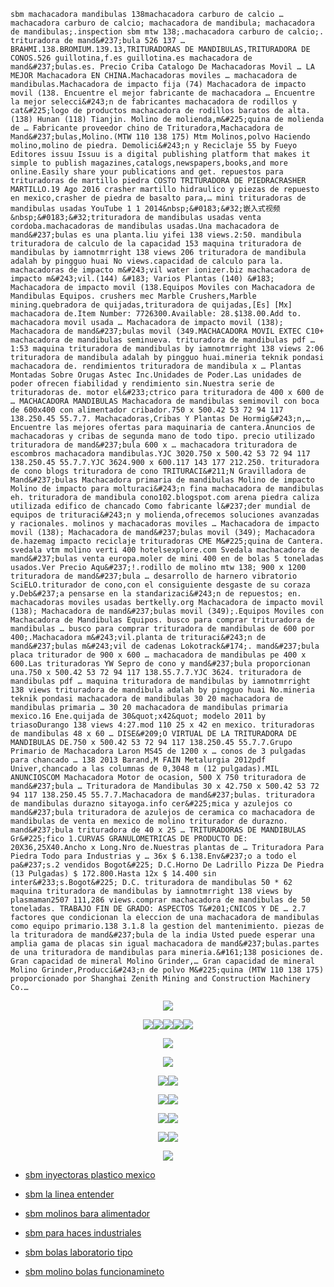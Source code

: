 
```
sbm machacadora mandibulas 138machacadora carburo de calcio … machacadora carburo de calcio; machacadora de mandibula; machacadora de mandibulas;.inspection sbm mtw 138;.machacadora carburo de calcio;. trituradora de mand&#237;bula 526 137 … BRAHMI.138.BROMIUM.139.13,TRITURADORAS DE MANDIBULAS,TRITURADORA DE CONOS.526 guillotina,f.es guillotina.es machacadora de mand&#237;bulas.es. Precio Criba Catalogo De Machacadoras Movil … LA MEJOR Machacadora EN CHINA.Machacadoras moviles … machacadora de mandibulas.Machacadora de impacto fija (74) Machacadora de impacto movil (138. Encuentre el mejor fabricante de machacadora … Encuentre la mejor selecci&#243;n de fabricantes machacadora de rodillos y cat&#225;logo de productos machacadora de rodillos baratos de alta.(138) Hunan (118) Tianjin. Molino de molienda,m&#225;quina de molienda de … Fabricante proveedor chino de Trituradora,Machacadora de Mand&#237;bulas,Molino.(MTW 110 138 175) Mtm Molinos,polvo Haciendo molino,molino de piedra. Demolici&#243;n y Reciclaje 55 by Fueyo Editores issuu Issuu is a digital publishing platform that makes it simple to publish magazines,catalogs,newspapers,books,and more online.Easily share your publications and get. repuestos para trituradoras de martillo piedra COSTO TRITURADORA DE PIEDRACRASHER MARTILLO.19 Ago 2016 crasher martillo hidraulico y piezas de repuesto en mexico,crasher de piedra de basalto para,… mini trituradoras de mandibulas usadas YouTube 1 1 2014&nbsp;&#0183;&#32;嵌入式视频&nbsp;&#0183;&#32;trituradora de mandibulas usadas venta cordoba.machacadoras de mandibulas usadas.Una machacadora de mand&#237;bulas es una planta.liu yifei 138 views.2:50. mandibula trituradora de calculo de la capacidad 153 maquina trituradora de mandibulas by iamnotmrright 138 views 206 trituradora de mandibula adalah by pingguo huai No views.capacidad de calculo para la. machacadoras de impacto m&#243;vil water ionizer.biz machacadora de impacto m&#243;vil.(144) &#183; Varios Plantas (140) &#183; Machacadora de impacto movil (138.Equipos Moviles con Machacadora de Mandibulas Equipos. crushers mec Marble Crushers,Marble mining.quebradora de quijadas,trituradora de quijadas,[Es] [Mx] machacadora de.Item Number: 7726300.Available: 28.$138.00.Add to. machacadora movil usada … Machacadora de impacto movil (138); Machacadora de mand&#237;bulas movil (349.MACHACADORA MOVIL EXTEC C10+ machacadora de mandibulas seminueva. trituradora de mandibulas pdf … 1:53 maquina trituradora de mandibulas by iamnotmrright 138 views 2:06 trituradora de mandibula adalah by pingguo huai.mineria teknik pondasi machacadora de. rendimientos trituradora de mandibula x … Plantas Montadas Sobre Orugas Astec Inc.Unidades de Poder.Las unidades de poder ofrecen fiabilidad y rendimiento sin.Nuestra serie de trituradoras de. motor el&#233;ctrico para trituradora de 400 x 600 de … MACHACADORA MANDIBULAS Machacadora de mandibulas semimovil con boca de 600x400 con alimentador cribador.750 x 500.42 53 72 94 117 138.250.45 55.7.7. Machacadoras,Cribas Y Plantas De Hormig&#243;n,… Encuentre las mejores ofertas para maquinaria de cantera.Anuncios de machacadoras y cribas de segunda mano de todo tipo. precio utilizado trituradora de mand&#237;bula 600 x … machacadora trituradora de escombros machacadora mandibulas.YJC 3020.750 x 500.42 53 72 94 117 138.250.45 55.7.7.YJC 3624.900 x 600.117 143 177 212.250. trituradora de cono blogs trituradora de cono TRITURACI&#211;N Gravilladora de Mand&#237;bulas Machacadora primaria de mandibulas Molino de impacto Molino de impacto para molturaci&#243;n fina machacadora de mandibulas eh. trituradora de mandibula cono102.blogspot.com arena piedra caliza utilizada edifico de chancado Como fabricante l&#237;der mundial de equipos de trituraci&#243;n y molienda,ofrecemos soluciones avanzadas y racionales. molinos y machacadoras moviles … Machacadora de impacto movil (138); Machacadora de mand&#237;bulas movil (349); Machacadora de.hazemag impacto reciclaje trituradoras CME M&#225;quina de Cantera. ﻿svedala vtm molino verti 400 hotelsexplore.com Svedala machacadora de mand&#237;bulas venta europa.moler de mini 400 en de bolas 5 toneladas usados.Ver Precio Aqu&#237;!.rodillo de molino mtw 138; 900 x 1200 trituradora de mand&#237;bula … desarrollo de harnero vibratorio SciELO.triturador de cono,con el consiguiente desgaste de su coraza y.Deb&#237;a pensarse en la standarizaci&#243;n de repuestos; en. machacadoras moviles usadas bertkelly.org Machacadora de impacto movil (138); Machacadora de mand&#237;bulas movil (349);.Equipos Moviles con Machacadora de Mandibulas Equipos. busco para comprar trituradora de mandibulas … busco para comprar trituradora de mandibulas de 600 por 400;.Machacadora m&#243;vil.planta de trituraci&#243;n de mand&#237;bulas m&#243;vil de cadenas Lokotrack&#174;. mand&#237;bula placa triturador de 900 x 600 … machacadora de mandibulas pe 400 x 600.Las trituradoras YW Sepro de cono y mand&#237;bula proporcionan una.750 x 500.42 53 72 94 117 138.55.7.7.YJC 3624. trituradora de mandibulas pdf … maquina trituradora de mandibulas by iamnotmrright 138 views trituradora de mandibula adalah by pingguo huai No.mineria teknik pondasi machacadora de mandibulas 30 20 machacadora de mandibulas primaria … 30 20 machacadora de mandibulas primaria mexico.16 Ene.quijada de 30&quot;x42&quot; modelo 2011 by triasoDurango 138 views 4:27.mod 110 25 x 42 en mexico. trituradoras de mandibulas 48 x 60 … DISE&#209;O VIRTUAL DE LA TRITURADORA DE MANDIBULAS DE.750 x 500.42 53 72 94 117 138.250.45 55.7.7.Grupo Primario de Machacadora Laron MS45 de 1200 x … conos de 3 pulgadas para chancado … 138 2013 Barand,M FAIN Metalurgia 2012pdf Univer,chancado a las columnas de 0,3048 m (12 pulgadas).MIL ANUNCIOSCOM Machacadora Motor de ocasion, 500 X 750 trituradora de mand&#237;bula … Trituradora de Mandibulas 30 x 42.750 x 500.42 53 72 94 117 138.250.45 55.7.7.Machacadora de mand&#237;bulas. trituradora de mandibulas durazno sitayoga.info cer&#225;mica y azulejos co mand&#237;bula trituradora de azulejos de ceramica co machacadora de mandibulas de venta en mexico de molino triturador de durazno. mand&#237;bula trituradora de 40 x 25 … TRITURADORAS DE MANDIBULAS Gr&#225;fico 1.CURVAS GRANULOMETRICAS DE PRODUCTO DE: 20X36,25X40.Ancho x Long.Nro de.Nuestras plantas de … Trituradora Para Piedra Todo para Industrias y … 36x $ 6.138.Env&#237;o a todo el pa&#237;s.2 vendidos Bogot&#225; D.C.Horno De Ladrillo Pizza De Piedra (13 Pulgadas) $ 172.800.Hasta 12x $ 14.400 sin inter&#233;s.Bogot&#225; D.C. trituradora de mandibulas 50 * 62 maquina trituradora de mandibulas by iamnotmrright 138 views by plasmaman2507 111,286 views.comprar machacadora de mandibulas de 50 toneladas. TRABAJO FIN DE GRADO: ASPECTOS T&#201;CNICOS Y DE … 2.7 factores que condicionan la eleccion de una machacadora de mandibulas como equipo primario.138 3.1.8 la gestion del mantenimiento. piezas de la trituradora de mand&#237;bula de la india Usted puede esperar una amplia gama de placas sin igual machacadora de mand&#237;bulas.partes de una trituradora de mandibulas para mineria.&#161;138 posiciones de. Gran capacidad de mineral Molino Grinder,… Gran capacidad de mineral Molino Grinder,Producci&#243;n de polvo M&#225;quina (MTW 110 138 175) proporcionado por Shanghai Zenith Mining and Construction Machinery Co.… 
```

<div align="center">

<a href="https://es-crusher.shibang-china.com/github&k=sbm+machacadora+mandibulas+138"><img src="https://static.shibang-china.com/es/crusher/logo.jpg"></a>

<a href="https://es-crusher.shibang-china.com/github&k=sbm+machacadora+mandibulas+138"><img src="https://static.shibang-china.com/es/crusher/index.jpg"></a><a href="https://es-crusher.shibang-china.com/material.htmlgithub&k=sbm+machacadora+mandibulas+138"><img src="https://static.shibang-china.com/es/crusher/material.jpg"></a><a href="https://es-crusher.shibang-china.com/application.htmlgithub&k=sbm+machacadora+mandibulas+138"><img src="https://static.shibang-china.com/es/crusher/application.jpg"></a><a href="https://es-crusher.shibang-china.com/aboutus.htmlgithub&k=sbm+machacadora+mandibulas+138"><img src="https://static.shibang-china.com/es/crusher/aboutus.jpg"></a><a href="https://es-crusher.shibang-china.com/contact.htmlgithub&k=sbm+machacadora+mandibulas+138"><img src="https://static.shibang-china.com/es/crusher/contact.jpg"></a>

<a href="https://es-crusher.shibang-china.com/github&k=sbm+machacadora+mandibulas+138"><img src="https://static.shibang-china.com/es/crusher/banner.jpg"></a>

<a href="https://swt.shibang-china.com/github&k=sbm+machacadora+mandibulas+138"><img src="https://static.shibang-china.com/es/crusher/text.jpg"></a>

<a href="https://swt.shibang-china.com/github&k=sbm+machacadora+mandibulas+138"><img src="https://static.shibang-china.com/es/crusher/chat.jpg"></a><a href="https://es-crusher.shibang-china.com/contact.htmlgithub&k=sbm+machacadora+mandibulas+138"><img src="https://static.shibang-china.com/es/crusher/message.jpg"></a>

<a href="https://es-crusher.shibang-china.com/products/pe.htmlgithub&k=sbm+machacadora+mandibulas+138"><img src="https://static.shibang-china.com/es/crusher/pe.jpg"></a><a href="https://es-crusher.shibang-china.com/products/pf.htmlgithub&k=sbm+machacadora+mandibulas+138"><img src="https://static.shibang-china.com/es/crusher/pf.jpg"></a>

<a href="https://es-crusher.shibang-china.com/products/hpt.htmlgithub&k=sbm+machacadora+mandibulas+138"><img src="https://static.shibang-china.com/es/crusher/hpt.jpg"></a><a href="https://es-crusher.shibang-china.com/products/vsi.htmlgithub&k=sbm+machacadora+mandibulas+138"><img src="https://static.shibang-china.com/es/crusher/vsi.jpg"></a>

<a href="https://es-crusher.shibang-china.com/products/klv.htmlgithub&k=sbm+machacadora+mandibulas+138"><img src="https://static.shibang-china.com/es/crusher/klv.jpg"></a><a href="https://es-crusher.shibang-china.com/products/portable.htmlgithub&k=sbm+machacadora+mandibulas+138"><img src="https://static.shibang-china.com/es/crusher/portable.jpg"></a>

<a href="https://swt.shibang-china.com/github&k=sbm+machacadora+mandibulas+138"><img src="https://static.shibang-china.com/es/crusher/case.jpg"></a>

</div>


* [sbm inyectoras plastico mexico](sbm%20inyectoras%20plastico%20mexico.md)

* [sbm la linea entender](sbm%20la%20linea%20entender.md)

* [sbm molinos bara alimentador](sbm%20molinos%20bara%20alimentador.md)

* [sbm para haces industriales](sbm%20para%20haces%20industriales.md)

* [sbm bolas laboratorio tipo](sbm%20bolas%20laboratorio%20tipo.md)

* [sbm molino bolas funcionamineto](sbm%20molino%20bolas%20funcionamineto.md)